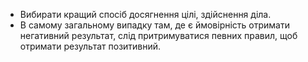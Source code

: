 * Вибирати кращий спосіб досягнення цілі, здійснення діла.
* В самому загальному випадку там, де є ймовірність отримати негативний результат, слід притримуватися певних правил, щоб отримати результат позитивний.

